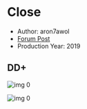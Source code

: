 # Close

* Author: aron7awol
* [Forum Post](https://www.avsforum.com/threads/bass-eq-for-filtered-movies.2995212/post-57512358)
* Production Year: 2019

## DD+

![img 0](https://i.imgur.com/ir9DVK0.jpg)

![img 0](https://i.imgur.com/6rCuS48.png)

